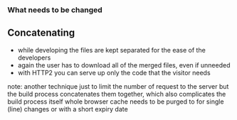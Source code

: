 ###  What needs to be changed <!-- .element: class="section-title" -->

##  Concatenating

- while developing the files are kept separated for the ease of the developers
- again the user has to download all of the merged files, even if unneeded
- with HTTP2 you can serve up only the code that the visitor needs

note:
    another technique just to limit the number of request to the server
    but the build process concatenates them together, which also complicates the build process itself
    whole browser cache needs to be purged to for single (line) changes or with a short expiry date
